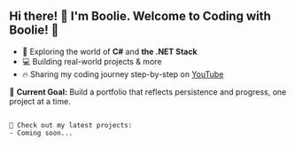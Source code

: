## Hi there! 👋 I'm Boolie. Welcome to Coding with Boolie! 👋

- 🚀 Exploring the world of **C#** and **the .NET Stack**
- 💻 Building real-world projects & more
- 🔥 Sharing my coding journey step-by-step on [YouTube](https://www.youtube.com/@CodingWithBoolie)

🌱 **Current Goal:** Build a portfolio that reflects persistence and progress, one project at a time.

``````````````````````````````````````

🚀 Check out my latest projects:
- Coming soon...
